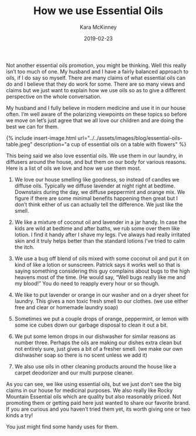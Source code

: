 ﻿---
layout: post
title:  How we use Essential Oils
date:   2019-02-23
author: Kara McKinney
page: post-single
description: Different ways to use essential oils around the house for your family.
featured-image: essential-oils-table.jpeg
featured-image-alt: a cup of essential oils on a table with flowers
categories: ['Parenting']
comments: true
---

Not another essential oils promotion, you might be thinking. Well this really isn’t too much of one. My husband and I have a fairly balanced approach to oils, if I do say so myself. There are many claims of what essential oils can do and I believe that they do work for some. There are so many views and claims but we just want to explain how we use oils so as to give a different perspective on the whole conversation.

  

My husband and I fully believe in modern medicine and use it in our house often. I’m well aware of the polarizing viewpoints on these topics so before we move on let’s just agree that we all love our children and are doing the best we can for them.

{% include insert-image.html url="../../assets/images/blog/essential-oils-table.jpeg" description="a cup of essential oils on a table with flowers" %} 

This being said we also love essential oils. We use them in our laundry, in diffusers around the house, and but them on our body for various reasons. Here is a list of oils we love and how we use them most.

  

1.  We love our house smelling like goodness, so instead of candles we diffuse oils. Typically we diffuse lavender at night right at bedtime. Downstairs during the day, we diffuse peppermint and orange mix. We figure if there are some minimal benefits happening then great but I don’t think either of us can actually tell the difference. We just like the smell.
    
2.  We like a mixture of coconut oil and lavender in a jar handy. In case the kids are wild at bedtime and after baths, we rub some over them like lotion. I find it handy after I shave my legs. I’ve always had really irritated skin and it truly helps better than the standard lotions I’ve tried to calm the itch.
    
3.  We use a bug off blend of oils mixed with some coconut oil and put it on kind of like a lotion or sunscreen. Patrick says it works well so that is saying something considering this guy complains about bugs to the high heavens most of the time. (He would say, “Well bugs really like me and my blood!” You do need to reapply every hour or so though.
    
4.  We like to put lavender or orange in our washer and on a dryer sheet for laundry. This gives a non toxic fresh smell to our clothes. (we use either free and clear or homemade laundry soap)
    
5.  Sometimes we put a couple drops of orange, peppermint, or lemon with some ice cubes down our garbage disposal to clean it out a bit.
    
6.  We put some lemon drops in our dishwasher for similar reasons as number three. Perhaps the oils are making our dishes extra clean but not entirely sure, just gives a bit of a fresher smell. (we make our own dishwasher soap so there is no scent unless we add it)
    
7.  We also use oils in other cleaning products around the house like a carpet deodorizer and our multi purpose cleaner.


  
  

As you can see, we like using essential oils, but we just don’t see the big claims in our house for medicinal purposes. We also really like Rocky Mountain Essential oils which are quality but also reasonably priced. Not promoting them or getting paid here just wanted to share our favorite brand. If you are curious and you haven’t tried them yet, its worth giving one or two kinds a try!

You just might find some handy uses for them.
